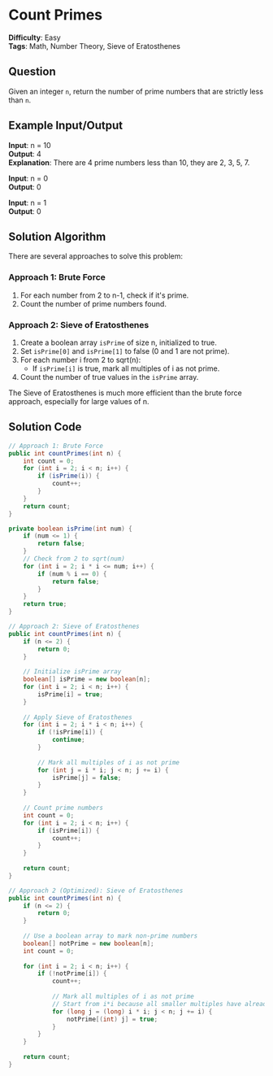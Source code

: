 # Count Primes

**Difficulty**: Easy  
**Tags**: Math, Number Theory, Sieve of Eratosthenes

## Question
Given an integer `n`, return the number of prime numbers that are strictly less than `n`.

## Example Input/Output
**Input**: n = 10  
**Output**: 4  
**Explanation**: There are 4 prime numbers less than 10, they are 2, 3, 5, 7.

**Input**: n = 0  
**Output**: 0

**Input**: n = 1  
**Output**: 0

## Solution Algorithm
There are several approaches to solve this problem:

### Approach 1: Brute Force
1. For each number from 2 to n-1, check if it's prime.
2. Count the number of prime numbers found.

### Approach 2: Sieve of Eratosthenes
1. Create a boolean array `isPrime` of size n, initialized to true.
2. Set `isPrime[0]` and `isPrime[1]` to false (0 and 1 are not prime).
3. For each number i from 2 to sqrt(n):
   - If `isPrime[i]` is true, mark all multiples of i as not prime.
4. Count the number of true values in the `isPrime` array.

The Sieve of Eratosthenes is much more efficient than the brute force approach, especially for large values of n.

## Solution Code
```java
// Approach 1: Brute Force
public int countPrimes(int n) {
    int count = 0;
    for (int i = 2; i < n; i++) {
        if (isPrime(i)) {
            count++;
        }
    }
    return count;
}

private boolean isPrime(int num) {
    if (num <= 1) {
        return false;
    }
    // Check from 2 to sqrt(num)
    for (int i = 2; i * i <= num; i++) {
        if (num % i == 0) {
            return false;
        }
    }
    return true;
}
```

```java
// Approach 2: Sieve of Eratosthenes
public int countPrimes(int n) {
    if (n <= 2) {
        return 0;
    }
    
    // Initialize isPrime array
    boolean[] isPrime = new boolean[n];
    for (int i = 2; i < n; i++) {
        isPrime[i] = true;
    }
    
    // Apply Sieve of Eratosthenes
    for (int i = 2; i * i < n; i++) {
        if (!isPrime[i]) {
            continue;
        }
        
        // Mark all multiples of i as not prime
        for (int j = i * i; j < n; j += i) {
            isPrime[j] = false;
        }
    }
    
    // Count prime numbers
    int count = 0;
    for (int i = 2; i < n; i++) {
        if (isPrime[i]) {
            count++;
        }
    }
    
    return count;
}
```

```java
// Approach 2 (Optimized): Sieve of Eratosthenes
public int countPrimes(int n) {
    if (n <= 2) {
        return 0;
    }
    
    // Use a boolean array to mark non-prime numbers
    boolean[] notPrime = new boolean[n];
    int count = 0;
    
    for (int i = 2; i < n; i++) {
        if (!notPrime[i]) {
            count++;
            
            // Mark all multiples of i as not prime
            // Start from i*i because all smaller multiples have already been marked
            for (long j = (long) i * i; j < n; j += i) {
                notPrime[(int) j] = true;
            }
        }
    }
    
    return count;
}
``` 